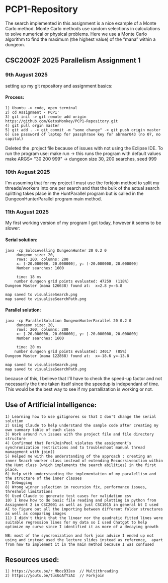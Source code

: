 # PCP1-Repository
The search implemented in this assignment is a nice example of a Monte Carlo method. Monte Carlo methods use random selections in calculations to solve numerical or physical problems. Here we use a Monte Carlo algorithm to find the maximum (the highest value) of the “mana” within a dungeon.

## CSC2002F 2025 Parallelism Assignment 1

### 9th August 2025

setting up my git repository and assignment basics: 
    
#### Process:

    1) Ubuntu -> code, open terminal
    2) cd Assignment - PCP1'
    3) git init -> git remote add origin https://github.com/GetosMonkey/PCP1-Repository.git
    4) git pull orgin master
    5) git add . -> git commit -m "some change" -> git push origin master
    6) use password of laptop for passphrase key for abrmar043 (no 07, no capital) 

Deleted the .project file because of issues with not using the Eclipse IDE.
To run the program use: make run -> this runs the program with default values
                        make ARGS= "30 200 999" -> dungeon size 30, 200 searches, seed 999

### 10th August 2025 

I'm assuming that for my project I must use the forkjoin method to split my threads/workers into one per search and that the bulk of the actual search splitting takes place in the HuntParallel program but is called in the DungeonHunterParallel program main method. 

### 11th August 2025 

My first working version of my program I got today, however it seems to be slower: 

#### Serial solution: 

    java -cp SoloLevelling DungeonHunter 20 0.2 0   
         dungeon size: 20,
         rows: 200, columns: 200
         x: [-20.000000, 20.000000], y: [-20.000000, 20.000000]
         Number searches: 1600

         time: 18 ms
        number dungeon grid points evaluated: 47259  (118%)
    Dungeon Master (mana 126638) found at:  x=2.8 y=-6.8

    map saved to visualiseSearch.png
    map saved to visualiseSearchPath.png

#### Parallel solution: 

    java -cp ParallelSolution DungeonHunterParallel 20 0.2 0   
         dungeon size: 20,
         rows: 200, columns: 200
         x: [-20.000000, 20.000000], y: [-20.000000, 20.000000]
         Number searches: 1600

         time: 20 ms
        number dungeon grid points evaluated: 34017  (85%)
    Dungeon Master (mana 122868) found at:  x=-18.6 y=-13.8

    map saved to visualiseSearch.png
    map saved to visualiseSearchPath.png

because of this, I believe that I'll have to check the speed-up factor and not necessarily the time taken itself since the speedup is independant of time.
This would be the best way  to see if my parrallization is working or not. 

## Use of Artificial intelligence: 
    1) Learning how to use gitignores so that I don't change the serial solution
    2) Using Claude to help understand the sample code after creating my own summary table of each class
    3) Work around run issues with the project file and file directory structure
    4) Confirmed that ForkJoinPool violates the assignment’s synchronization restrictions and to troubleshoot manual thread management with join()
    5) Helped me with the understanding of the approach : creating an inner Seacrh worker class instead of extending Recucrsiveaction within the Hunt class (which implements the search abilities) in the first place.
    6) Help with understanding the implementation of my paralellism and the structure of the inner classes
    7) Debugging
    8) Wrong winner selection in recursion fix, performance issues, threshold limitations
    9) Used Claude to generate test cases for validation csv
    10) I knew how to do basic file reading and plotting in python from Assignment 2 in CSC2001 as well as just CSC1015 in general bt I used AI to figure out all the importing between different folder structures as well as comparing images
    11) I didn't think that the linear nor the qaudratic fitted lines were suitable regression lines for my data so I used Chatgpt to help optimize my curve since I identified it as more of a decaying growth

    NB: most of the syncronization and fork join advice I ended up not using and instead used the lecture slides instead as reference,  apart from how to implement it in the main method because I was confused

## Resources used: 
    1) https://youtu.be/r_MbozD32eo  // Multithreading
    2) https://youtu.be/tusUoAfYzAI  // Forkjoin